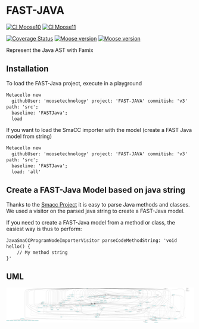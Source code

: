 # FAST-JAVA

[![CI Moose10](https://github.com/moosetechnology/FAST-JAVA/actions/workflows/testAndBuild-moose10.yml/badge.svg)](https://github.com/moosetechnology/FAST-JAVA/actions/workflows/testAndBuild-moose10.yml)
[![CI Moose11](https://github.com/moosetechnology/FAST-JAVA/actions/workflows/testAndBuild-moose11.yml/badge.svg)](https://github.com/moosetechnology/FAST-JAVA/actions/workflows/testAndBuild-moose11.yml)

[![Coverage Status](https://coveralls.io/repos/github/moosetechnology/FAST-JAVA/badge.svg?branch=v3)](https://coveralls.io/github/moosetechnology/FAST-JAVA?branch=v3)
[![Moose version](https://img.shields.io/badge/Moose-10-%23aac9ff.svg)](https://github.com/moosetechnology/Moose)
[![Moose version](https://img.shields.io/badge/Moose-11-%23aac9ff.svg)](https://github.com/moosetechnology/Moose)

Represent the Java AST with Famix

## Installation

To load the FAST-Java project, execute in a playground

```st
Metacello new
  githubUser: 'moosetechnology' project: 'FAST-JAVA' commitish: 'v3' path: 'src';
  baseline: 'FASTJava';
  load
```

If you want to load the SmaCC importer with the model (create a FAST Java model from string)

```st
Metacello new
  githubUser: 'moosetechnology' project: 'FAST-JAVA' commitish: 'v3' path: 'src';
  baseline: 'FASTJava';
  load: 'all'
```

## Create a FAST-Java Model based on java string

Thanks to the [Smacc Project](https://github.com/j-brant/SmaCC) it is easy to parse Java methods and classes.
We used a visitor on the parsed java string to create a FAST-Java model.

If you need to create a FAST-Java model from a method or class, the easiest way is thus to perform:

```st
JavaSmaCCProgramNodeImporterVisitor parseCodeMethodString: 'void hello() {
    // My method string
}'
```

## UML

![meta-model image](https://raw.githubusercontent.com/moosetechnology/FAST-JAVA/v3-doc/fast-java.svg)
